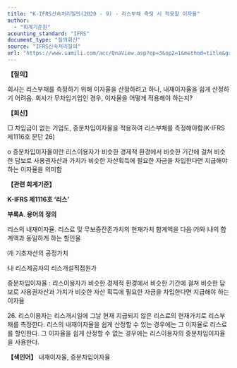 ```yaml
---
title: "K-IFRS신속처리질의(2020 - 9) - 리스부채 측정 시 적용할 이자율"
author:
  - "회계기준원"
acounting_standard: "IFRS"
document_type: "질의회신"
source: "IFRS신속처리질의"
url: "https://www.samili.com/acc/QnaView.asp?op=3&op2=1&method=title&group=2124-15;1&orgcode=3&searchword=&page=34&code=K%2DIFRS%EC%8B%A0%EC%86%8D%EC%B2%98%EB%A6%AC%EC%A7%88%EC%9D%98%2D9%3A202001"
---
```

**【질의】**

  

회사는 리스부채를 측정하기 위해 이자율을 산정하려고 하나, 내재이자율을 쉽게 산정하기 어려움. 회사가 무차입기업인 경우, 이자율을 어떻게 적용해야 하는지?

  
  

**【회신】**

  

□ 차입금이 없는 기업도, 증분차입이자율을 적용하여 리스부채를 측정해야함(K-IFRS 제1116호 문단 26)

  

o 증분차입이자율이란 리스이용자가 비슷한 경제적 환경에서 비슷한 기간에 걸쳐 비슷한 담보로 사용권자산과 가치가 비슷한 자산획득에 필요한 자금을 차입한다면 지급해야하는 이자율을 의미함

  
  

**【관련 회계기준】**

  

**K-IFRS 제1116호 ‘리스’**

  

**부록A. 용어의 정의**

  

리스의 내재이자율. 리스료 및 무보증잔존가치의 현재가치 합계액을 다음 ㈎와 ㈏의 합계액과 동일하게 하는 할인율

㈎ 기초자산의 공정가치

㈏ 리스제공자의 리스개설직접원가

  

증분차입이자율 : 리스이용자가 비슷한 경제적 환경에서 비슷한 기간에 걸쳐 비슷한 담보로 사용권자산과 가치가 비슷한 자산 획득에 필요한 자금을 차입한다면 지급해야 하는 이자율

  

26\. 리스이용자는 리스개시일에 그날 현재 지급되지 않은 리스료의 현재가치로 리스부채를 측정한다. 리스의 내재이자율을 쉽게 산정할 수 있는 경우에는 그 이자율로 리스료를 할인한다. 그 이자율을 쉽게 산정할 수 없는 경우에는 리스이용자의 증분차입이자율을 사용한다.

  
  

**【색인어】** 내재이자율, 증분차입이자율
